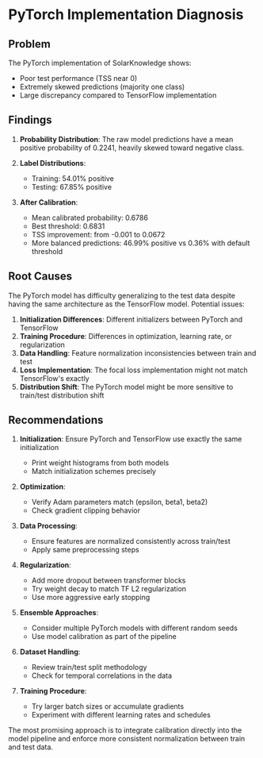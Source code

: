 # PyTorch Implementation Diagnosis

## Problem

The PyTorch implementation of SolarKnowledge shows:

- Poor test performance (TSS near 0)
- Extremely skewed predictions (majority one class)
- Large discrepancy compared to TensorFlow implementation

## Findings

1. **Probability Distribution**: The raw model predictions have a mean positive probability of 0.2241, heavily skewed toward negative class.

2. **Label Distributions**: 
   - Training: 54.01% positive
   - Testing: 67.85% positive

3. **After Calibration**: 
   - Mean calibrated probability: 0.6786
   - Best threshold: 0.6831
   - TSS improvement: from -0.001 to 0.0672
   - More balanced predictions: 46.99% positive vs 0.36% with default threshold

## Root Causes

The PyTorch model has difficulty generalizing to the test data despite having the same architecture as the TensorFlow model. Potential issues:

1. **Initialization Differences**: Different initializers between PyTorch and TensorFlow
2. **Training Procedure**: Differences in optimization, learning rate, or regularization
3. **Data Handling**: Feature normalization inconsistencies between train and test
4. **Loss Implementation**: The focal loss implementation might not match TensorFlow's exactly
5. **Distribution Shift**: The PyTorch model might be more sensitive to train/test distribution shift

## Recommendations

1. **Initialization**: Ensure PyTorch and TensorFlow use exactly the same initialization
   - Print weight histograms from both models
   - Match initialization schemes precisely

2. **Optimization**:
   - Verify Adam parameters match (epsilon, beta1, beta2)
   - Check gradient clipping behavior

3. **Data Processing**:
   - Ensure features are normalized consistently across train/test
   - Apply same preprocessing steps

4. **Regularization**:
   - Add more dropout between transformer blocks
   - Try weight decay to match TF L2 regularization
   - Use more aggressive early stopping

5. **Ensemble Approaches**:
   - Consider multiple PyTorch models with different random seeds
   - Use model calibration as part of the pipeline

6. **Dataset Handling**:
   - Review train/test split methodology
   - Check for temporal correlations in the data

7. **Training Procedure**:
   - Try larger batch sizes or accumulate gradients
   - Experiment with different learning rates and schedules

The most promising approach is to integrate calibration directly into the model pipeline and enforce more consistent normalization between train and test data. 
